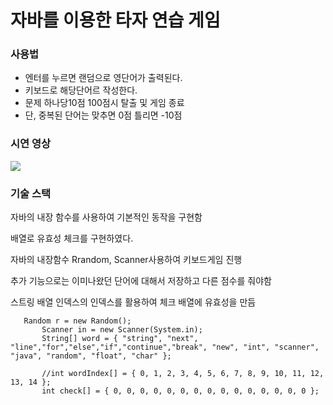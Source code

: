 자바를 이용한 타자 연습 게임
======
### 사용법

* 엔터를 누르면 랜덤으로 영단어가 출력된다.
* 키보드로 해당단어르 작성한다.
* 문제 하나당10점 100점시 탈출 및 게임 종료
* 단, 중복된 단어는 맞추면 0점 틀리면 -10점

### 시연 영상
<img src ="https://github.com/minminjee/2023_java_keyboard/assets/157664207/ff4dea8d-5529-4883-a3f4-05f92cd3843d">  

### 기술 스택
자바의 내장 함수를 사용하여 기본적인 동작을 구현함   

배열로 유효성 체크를 구현하였다.

자바의 내장함수 Rrandom, Scanner사용하여 키보드게임 진행

추가 기능으로는 이미나왔던 단어에 대해서 저장하고 다른 점수를 줘야함

 스트링 배열 인덱스의 인덱스를 활용하여 체크 배열에 유효성을 만듬
 ```
	Random r = new Random();
		Scanner in = new Scanner(System.in);
		String[] word = { "string", "next", "line","for","else","if","continue","break", "new", "int", "scanner", "java", "random", "float", "char" };

		//int wordIndex[] = { 0, 1, 2, 3, 4, 5, 6, 7, 8, 9, 10, 11, 12, 13, 14 };
		int check[] = { 0, 0, 0, 0, 0, 0, 0, 0, 0, 0, 0, 0, 0, 0, 0 };
```

